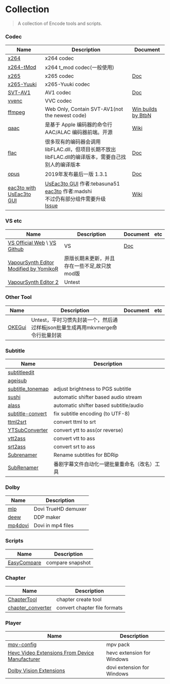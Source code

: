 # Collection
> A collection of Encode tools and scripts.

### Codec
| Name | Description | Document  
| ------------- | ------------- | ------------- 
| [x264](https://code.videolan.org/videolan/x264) | x264 codec | 
| [x264-tMod](https://github.com/jpsdr/x264) | x264 t_mod codec(一般使用) | 
| [x265](https://bitbucket.org/multicoreware/x265_git/src) | x265 codec | [Doc](https://x265.readthedocs.io/) 
| [x265-Yuuki](https://github.com/AmusementClub/x265) | x265-Yuuki codec | 
| [SVT-AV1](https://github.com/AOMediaCodec/SVT-AV1) | AV1 codec | [Doc](https://github.com/AOMediaCodec/SVT-AV1/tree/master/Docs)
| [vvenc](https://github.com/fraunhoferhhi/vvenc) | VVC codec | 
| [ffmpeg](https://ffmpeg.org//)| Web Only, Contain SVT-AV1(not the newest code)<br>| [Win builds by BtbN](https://github.com/BtbN/FFmpeg-Builds)|[Doc](https://ffmpeg.org/ffmpeg.html) 
| [qaac](https://github.com/nu774/qaac)| 是基于 Apple 编码器的命令行 AAC/ALAC 编码器前端。开源|[Wiki](https://github.com/nu774/qaac/wiki)
| [flac](https://xiph.org/flac/)|很多现有的编码器会调用libFLAC.dll，但项目长期不放出libFLAC.dll的编译版本，需要自己找别人的编译版本|[Doc](https://xiph.org/flac/documentation.html)
| [opus](https://opus-codec.org/)|2019年发布最后一版 1.3.1|[Doc](https://opus-codec.org/docs/)
| [eac3to with UsEac3to GUI](https://www.videohelp.com/software/eac3to)|[UsEac3to GUI](https://forum.doom9.org/showthread.php?t=145574) 作者:tebasuna51 [eac3to](https://forum.doom9.org/showthread.php?t=125966) 作者:madshi<br>不过仍有部分组件需要升级<br>[Issue](https://github.com/ted423/FXXS-Encode-Guide/issues/14)|[Wiki](http://en.wikibooks.org/wiki/Eac3to)


### VS etc
| Name | Description | Document | etc 
| ------------- | ------------- | ------------- | ---
| [VS Official Web](https://www.vapoursynth.com/) \ [VS Github](https://github.com/vapoursynth/vapoursynth)|VS|[Doc](http://www.vapoursynth.com/doc/index.html)|
| [VapourSynth Editor Modified by YomikoR](https://github.com/YomikoR/VapourSynth-Editor)|原版长期未更新，并且存在一些不足,故只放mod版| |
| [VapourSynth Editor 2](https://bitbucket.org/gundamftw/vapoursynth-editor-2)|Untest|||

### Other Tool
| Name | Description | Document | etc 
| ------------- | ------------- | ------------- | ---
| [OKEGui](https://github.com/vcb-s/OKEGui)|Untest，平时习惯先封装一个，然后通过样板json批量生成再用mkvmerge命令行批量封装| |


### Subtitle
| Name | Description |
| ------------- | ------------- |
| [subtitleedit](https://github.com/SubtitleEdit/subtitleedit) |
| [ageisub](https://github.com/Ristellise/AegisubDC) |
| [subtitle_tonemap](https://github.com/quietvoid/subtitle_tonemap) | adjust brightness to PGS subtitle |
| [sushi](https://github.com/tp7/Sushi) | automatic shifter based audio stream |
| [alass](https://github.com/kaegi/alass) | automatic shifter based subtitle/audio |
| [subtitle-convert](https://github.com/dyphire/subtitle-convert) | fix subtitle encoding (to UTF-8) |
| [ttml2srt](https://github.com/yuppity/ttml2srt) | convert ttml to srt |
| [YTSubConverter](https://github.com/arcusmaximus/YTSubConverter) | convert ytt to ass(or reverse) |
| [vtt2ass](https://github.com/computer045/vtt2ass) | convert vtt to ass |
| [srt2ass](https://github.com/civodulab/srt2ass) | convert srt to ass |
| [Subrenamer](https://github.com/arition/SubRenamer) | Rename subtitles for BDRip |
| [SubRenamer](https://github.com/qwqcode/SubRenamer) | 番剧字幕文件自动化一键批量重命名（改名）工具 |


### Dolby
| Name | Description |
| ------------- | ------------- |
| [mlp](https://github.com/domyd/mlp) | Dovi TrueHD demuxer |
| [deew](https://github.com/pcroland/deew) | DDP maker |
| [mp4dovi](https://github.com/rixtox/mp4dovi) | Dovi in mp4 files |

### Scripts
| Name | Description |
| ------------- | ------------- |
| [EasyCompare](https://github.com/N3xusHD/EasyCompare) | compare snapshot |

### Chapter
| Name | Description |
| ------------- | ------------- |
| [ChapterTool](https://github.com/tautcony/ChapterTool) | chapter create tool |
| [chapter_converter](https://github.com/fireattack/chapter_converter) | convert chapter file formats |

### Player
| Name | Description |
| ------------- | ------------- |
| [mpv-config](https://github.com/dyphire/mpv-config/releases) | mpv pack |
| [Hevc Video Extensions From Device Manufacturer](https://www.microsoft.com/zh-cn/p/hevc-video-extensions-from-device-manufacturer/9n4wgh0z6vhq) | hevc extension for Windows |
| [Dolby Vision Extensions](https://www.microsoft.com/zh-cn/p/app/9pltg1lwphlf) | dovi extension for Windows |
